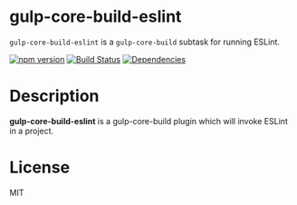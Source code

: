 # gulp-core-build-eslint

`gulp-core-build-eslint` is a `gulp-core-build` subtask for running ESLint.

[![npm version](https://badge.fury.io/js/%40microsoft%2Fgulp-core-build-eslint.svg)](https://badge.fury.io/js/gulp-core-build-eslint)
[![Build Status](https://travis-ci.org/Microsoft/gulp-core-build-eslint.svg?branch=master)](https://travis-ci.org/Microsoft/gulp-core-build-eslint) [![Dependencies](https://david-dm.org/Microsoft/gulp-core-build-eslint.svg)](https://david-dm.org/Microsoft/gulp-core-build-eslint)

# Description

**gulp-core-build-eslint** is a gulp-core-build plugin which will invoke ESLint in a project.

# License

MIT